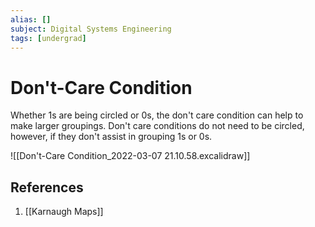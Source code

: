 ```yaml
---
alias: []
subject: Digital Systems Engineering
tags: [undergrad]
---
```

# Don't-Care Condition

Whether 1s are being circled or 0s, the don't care condition can help to make larger groupings. Don't care conditions do not need to be circled, however, if they don't assist in grouping 1s or 0s.

![[Don't-Care Condition_2022-03-07 21.10.58.excalidraw]]

## References
1. [[Karnaugh Maps]]